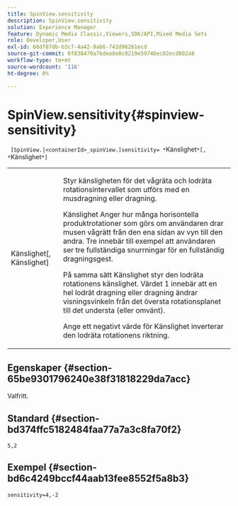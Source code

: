```yaml
---
title: SpinView.sensitivity
description: SpinView.sensitivity
solution: Experience Manager
feature: Dynamic Media Classic,Viewers,SDK/API,Mixed Media Sets
role: Developer,User
exl-id: 68df87db-b3c7-4a42-9ab6-742d96261ecd
source-git-commit: 6f838470a7bdea8e8c0219e59746ec82ecd802a8
workflow-type: tm+mt
source-wordcount: '116'
ht-degree: 0%

---
```


# SpinView.sensitivity{#spinview-sensitivity}

` [SpinView.|<containerId>_spinView.]sensitivity= *`Känslighet`*[, *`Känslighet`*]`

<table id="table_18D47E7C6A2D4D68B94225CB621D5F7C"> 
 <tbody> 
  <tr> 
   <td colname="col1"> <p> <span class="codeph"><span class="varname"> Känslighet</span>[, <span class="varname"> Känslighet</span>]</span> </p> </td> 
   <td colname="col2"> <p> Styr känsligheten för det vågräta och lodräta rotationsintervallet som utförs med en musdragning eller dragning. </p> <p> <span class="codeph"> Känslighet</span> Anger hur många horisontella produktrotationer som görs om användaren drar musen vågrätt från den ena sidan av vyn till den andra. Tre innebär till exempel att användaren ser tre fullständiga snurrningar för en fullständig dragningsgest. </p> <p>På samma sätt <span class="codeph"> Känslighet</span> styr den lodräta rotationens känslighet. Värdet 1 innebär att en hel lodrät dragning eller dragning ändrar visningsvinkeln från det översta rotationsplanet till det understa (eller omvänt). </p> <p>Ange ett negativt värde för <span class="codeph"> Känslighet</span> inverterar den lodräta rotationens riktning. </p> </td> 
  </tr> 
 </tbody> 
</table>

## Egenskaper {#section-65be9301796240e38f31818229da7acc}

Valfritt.

## Standard {#section-bd374ffc5182484faa77a7a3c8fa70f2}

`5,2`

## Exempel {#section-bd6c4249bccf44aab13fee8552f5a8b3}

`sensitivity=4,-2`
